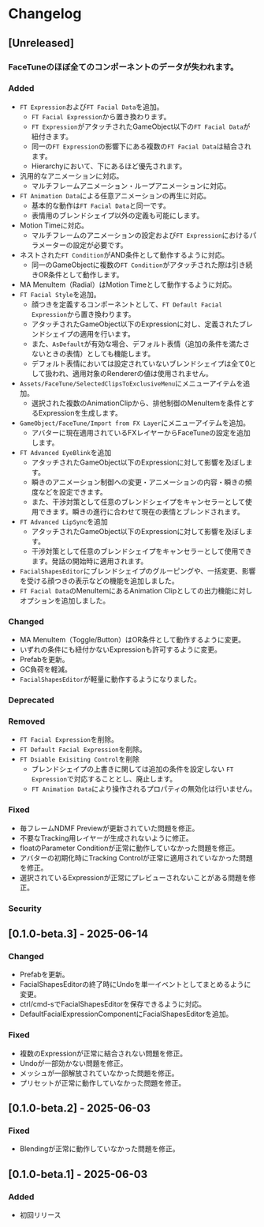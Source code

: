 # Changelog

## [Unreleased]

### FaceTuneのほぼ全てのコンポーネントのデータが失われます。

### Added
- `FT Expression`および`FT Facial Data`を追加。
  - `FT Facial Expression`から置き換わります。
  - `FT Expression`がアタッチされたGameObject以下の`FT Facial Data`が紐付きます。
  - 同一の`FT Expression`の影響下にある複数の`FT Facial Data`は結合されます。
  - Hierarchyにおいて、下にあるほど優先されます。
- 汎用的なアニメーションに対応。
  - マルチフレームアニメーション・ループアニメーションに対応。
- `FT Animation Data`による任意アニメーションの再生に対応。
  - 基本的な動作は`FT Facial Data`と同一です。
  - 表情用のブレンドシェイプ以外の定義も可能にします。
- Motion Timeに対応。
  - マルチフレームのアニメーションの設定および`FT Expression`におけるパラメーターの設定が必要です。
- ネストされた`FT Condition`がAND条件として動作するように対応。
  - 同一のGameObjectに複数の`FT Condition`がアタッチされた際は引き続きOR条件として動作します。
- MA MenuItem（Radial）はMotion Timeとして動作するように対応。
- `FT Facial Style`を追加。
  - 顔つきを定義するコンポーネントとして、`FT Default Facial Expression`から置き換わります。
  - アタッチされたGameObject以下のExpressionに対し、定義されたブレンドシェイプの適用を行います。
  - また、`AsDefault`が有効な場合、デフォルト表情（追加の条件を満たさないときの表情）としても機能します。
  - デフォルト表情においては設定されていないブレンドシェイプは全て0として扱われ、適用対象のRendererの値は使用されません。
- `Assets/FaceTune/SelectedClipsToExclusiveMenu`にメニューアイテムを追加。
  - 選択された複数のAnimationClipから、排他制御のMenuItemを条件とするExpressionを生成します。
- `GameObject/FaceTune/Import from FX Layer`にメニューアイテムを追加。
  - アバターに現在適用されているFXレイヤーからFaceTuneの設定を追加します。
- `FT Advanced EyeBlink`を追加
  - アタッチされたGameObject以下のExpressionに対して影響を及ぼします。
  - 瞬きのアニメーション制御への変更・アニメーションの内容・瞬きの頻度などを設定できます。
  - また、干渉対策として任意のブレンドシェイプをキャンセラーとして使用できます。瞬きの進行に合わせて現在の表情とブレンドされます。
- `FT Advanced LipSync`を追加
  - アタッチされたGameObject以下のExpressionに対して影響を及ぼします。
  - 干渉対策として任意のブレンドシェイプをキャンセラーとして使用できます。発話の開始時に適用されます。
- `FacialShapesEditor`にブレンドシェイプのグルーピングや、一括変更、影響を受ける顔つきの表示などの機能を追加しました。
- `FT Facial Data`のMenuItemにあるAnimation Clipとしての出力機能に対しオプションを追加しました。

### Changed
- MA MenuItem（Toggle/Button）はOR条件として動作するように変更。
- いずれの条件にも紐付かないExpressionも許可するように変更。
- Prefabを更新。
- GC負荷を軽減。
- `FacialShapesEditor`が軽量に動作するようになりました。

### Deprecated

### Removed
- `FT Facial Expression`を削除。
- `FT Default Facial Expression`を削除。
- `FT Dsiable Exisiting Control`を削除
  - ブレンドシェイプの上書きに関しては追加の条件を設定しない `FT Expression`で対応することとし、廃止します。
  - `FT Animation Data`により操作されるプロパティの無効化は行いません。

### Fixed
- 毎フレームNDMF Previewが更新されていた問題を修正。
- 不要なTracking用レイヤーが生成されないように修正。
- floatのParameter Conditionが正常に動作していなかった問題を修正。
- アバターの初期化時にTracking Controlが正常に適用されていなかった問題を修正。
- 選択されているExpressionが正常にプレビューされないことがある問題を修正。

### Security

## [0.1.0-beta.3] - 2025-06-14
### Changed
- Prefabを更新。
- FacialShapesEditorの終了時にUndoを単一イベントとしてまとめるように変更。
- ctrl/cmd-sでFacialShapesEditorを保存できるように対応。
- DefaultFacialExpressionComponentにFacialShapesEditorを追加。

### Fixed
- 複数のExpressionが正常に結合されない問題を修正。
- Undoが一部効かない問題を修正。
- メッシュが一部解放されていなかった問題を修正。
- プリセットが正常に動作していなかった問題を修正。

## [0.1.0-beta.2] - 2025-06-03
### Fixed
- Blendingが正常に動作していなかった問題を修正。

## [0.1.0-beta.1] - 2025-06-03
### Added
- 初回リリース